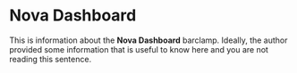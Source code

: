 # Nova Dashboard

This is information about the **Nova Dashboard** barclamp. Ideally, the author provided some information that is 
useful to know here and you are not reading this sentence.
